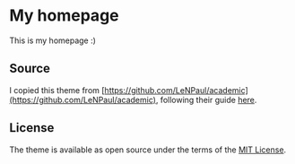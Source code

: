# My homepage

This is my homepage :)

## Source

I copied this theme from [https://github.com/LeNPaul/academic](https://github.com/LeNPaul/academic), following their guide [here](https://paulle.ca/jekyll-tutorials/deploy-jekyll-site-github-pages).

## License

The theme is available as open source under the terms of the [MIT License](https://opensource.org/licenses/MIT).
